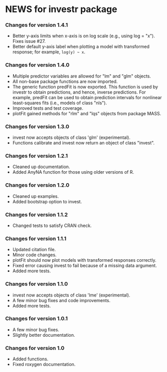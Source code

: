# NEWS for investr package

### Changes for version 1.4.1

* Better y-axis limits when x-axis is on log scale (e.g., using log = "x"). Fixes issue #27.
* Better default y-axis label when plotting a model with transformed response; for example, `log(y) ~ x`.

### Changes for version 1.4.0

* Multiple predictor variables are allowed for "lm" and "glm" objects.
* All non-base package functions are now imported.
* The generic function predFit is now exported. This function is used by investr 
  to obtain predictions, and hence, inverse predictions. For example, predFit 
  can be used to obtain prediction intervals for nonlinear least-squares fits 
  (i.e., models of class "nls").
* Improved tests and test coverage.
* plotFit gained methods for "rlm" and "lqs" objects from package MASS.

### Changes for version 1.3.0

* invest now accepts objects of class 'glm' (experimental).
* Functions calibrate and invest now return an object of class "invest".

### Changes for version 1.2.1

* Cleaned up documentation.
* Added AnyNA function for those using older versions of R.

### Changes for version 1.2.0

* Cleaned up examples.
* Added bootstrap option to invest.

### Changes for version 1.1.2

* Changed tests to satisfy CRAN check.

### Changes for version 1.1.1

* Updated citation file.
* Minor code changes.
* plotFit should now plot models with transformed responses correctly.
* Fixed error causing invest to fail because of a missing data argument.
* Added more tests.

### Changes for version 1.1.0

* invest now accepts objects of class 'lme' (experimental).
* A few minor bug fixes and code improvements.
* Added more tests.

### Changes for version 1.0.1

* A few minor bug fixes.
* Slightly better documentation.

### Changes for version 1.0

* Added functions.
* Fixed roxygen documentation.
